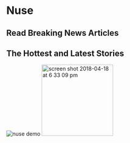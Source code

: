 # Nuse

## Read Breaking News Articles 
## The Hottest and Latest Stories 

![nuse demo](https://user-images.githubusercontent.com/20737269/38969279-4a98f434-4344-11e8-85fd-d98a655ea7fd.gif)
<img width="188" alt="screen shot 2018-04-18 at 6 33 09 pm" src="https://user-images.githubusercontent.com/20737269/38966714-7ac3f3f4-4338-11e8-842e-287a6505699c.png">
